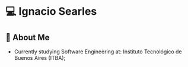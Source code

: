 # :computer: Ignacio Searles

## :book: About Me 
* Currently studying Software Engineering at: Instituto Tecnológico de Buenos Aires (ITBA);
